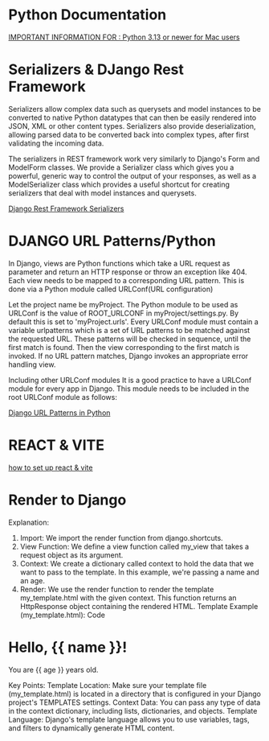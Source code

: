 # Python Documentation

[IMPORTANT INFORMATION FOR : Python 3.13 or newer for Mac users](https://docs.brew.sh/Homebrew-and-Python)

# Serializers & DJango Rest Framework


Serializers allow complex data such as querysets and model instances to be converted to native Python datatypes that can then be easily rendered into JSON, XML or other content types. Serializers also provide deserialization, allowing parsed data to be converted back into complex types, after first validating the incoming data.

The serializers in REST framework work very similarly to Django's Form and ModelForm classes. We provide a Serializer class which gives you a powerful, generic way to control the output of your responses, as well as a ModelSerializer class which provides a useful shortcut for creating serializers that deal with model instances and querysets.

[Django Rest Framework Serializers](https://www.django-rest-framework.org/api-guide/serializers/)

# DJANGO URL Patterns/Python

In Django, views are Python functions which take a URL request as parameter and return an HTTP response or throw an exception like 404. Each view needs to be mapped to a corresponding URL pattern. This is done via a Python module called URLConf(URL configuration)

Let the project name be myProject. The Python module to be used as URLConf is the value of ROOT_URLCONF in myProject/settings.py. By default this is set to 'myProject.urls'. Every URLConf module must contain a variable urlpatterns which is a set of URL patterns to be matched against the requested URL. These patterns will be checked in sequence, until the first match is found. Then the view corresponding to the first match is invoked. If no URL pattern matches, Django invokes an appropriate error handling view.

Including other URLConf modules
It is a good practice to have a URLConf module for every app in Django. This module needs to be included in the root URLConf module as follows:

[Django URL Patterns in Python](https://www.geeksforgeeks.org/django-url-patterns-python/)


# REACT & VITE

[how to set up react & vite](https://dev.to/mcbarna/setup-react-with-vite-on-vscode-a-step-by-step-tutorial-591g)

# Render to Django

Explanation:
1. Import:
We import the render function from django.shortcuts.
2. View Function:
We define a view function called my_view that takes a request object as its argument.
3. Context:
We create a dictionary called context to hold the data that we want to pass to the template. In this example, we're passing a name and an age.
4. Render:
We use the render function to render the template my_template.html with the given context. This function returns an HttpResponse object containing the rendered HTML.
Template Example (my_template.html):
Code

<!DOCTYPE html>
<html>
<head>
    <title>My Template</title>
</head>
<body>
    <h1>Hello, {{ name }}!</h1>
    <p>You are {{ age }} years old.</p>
</body>
</html>
Key Points:
Template Location:
Make sure your template file (my_template.html) is located in a directory that is configured in your Django project's TEMPLATES settings.
Context Data:
You can pass any type of data in the context dictionary, including lists, dictionaries, and objects.
Template Language:
Django's template language allows you to use variables, tags, and filters to dynamically generate HTML content.
